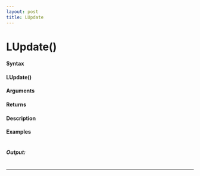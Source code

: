 ```yaml
---
layout: post
title: LUpdate
---
```


# LUpdate()


#### Syntax

#### LUpdate()

#### Arguments

#### Returns

#### Description

#### Examples

```

```

##### Output:

```

```

---